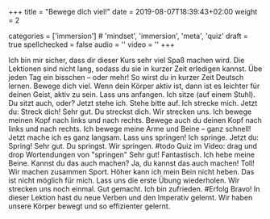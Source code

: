 +++
title = "Bewege dich viel!"
date =  2019-08-07T18:39:43+02:00
weight = 2

categories = ['immersion'] # 'mindset', 'immersion', 'meta', 'quiz'
draft = true
spellchecked = false
audio = ''
video = ''
+++

Ich bin mir sicher, dass dir dieser Kurs sehr viel Spaß machen wird.
Die Lektionen sind nicht lang, sodass du sie in kurzer Zeit erledigen kannst.
Übe jeden Tag ein bisschen – oder mehr!
So wirst du in kurzer Zeit Deutsch lernen.
Bewege dich viel.
Wenn dein Körper aktiv ist, dann ist es leichter für deinen Geist, aktiv zu sein.
Lass uns anfangen.
Ich sitze (auf einem Stuhl). Du sitzt auch, oder?
Jetzt stehe ich. Stehe bitte auf.
Ich strecke mich.
Jetzt du: Streck dich!
Sehr gut. Du streckst dich.
Wir strecken uns.
Ich bewege meinen Kopf nach links und nach rechts.
Bewege auch du deinen Kopf nach links und nach rechts.
Ich bewege meine Arme und Beine – ganz schnell!
Jetzt mache ich es ganz langsam.
Lass uns springen!
Ich springe.
Jetzt du: Spring!
Sehr gut. Du springst.
Wir springen.
#todo Quiz im Video: drag und drop Wortendungen von "springen"
Sehr gut! Fantastisch.
Ich hebe meine Beine.
Kannst du das auch machen?
Ja, du kannst das auch machen! Toll!
Wir machen zusammen Sport.
Höher kann ich mein Bein nicht heben. Das ist nicht möglich für mich.
Lass uns die erste Übung wiederholen. Wir strecken uns noch einmal.
Gut gemacht. Ich bin zufrieden.
#Erfolg Bravo! In dieser Lektion hast du neue Verben und den Imperativ gelernt. Wir haben unsere Körper bewegt und so effizienter gelernt.
